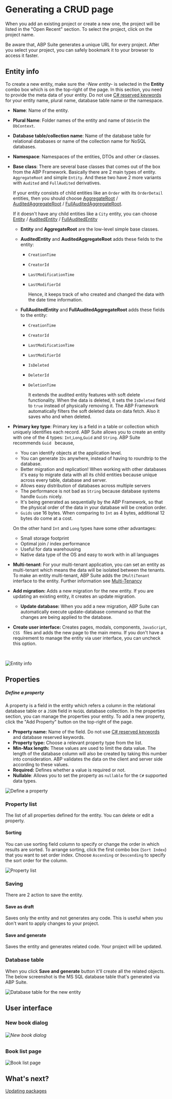 # Generating a CRUD page

When you add an existing project or create a new one, the project will be listed in the "Open Recent" section. To select the project, click on the project name. 

Be aware that, ABP Suite generates a unique URL for every project. After you select your project, you can safely bookmark it to your browser to access it faster.

## Entity info

To create a new entity, make sure the *-New entity-* is selected in the **Entity** combo box which is on the top-right of the page. In this section, you need to provide the meta data of your entity. Do not use [C# reserved keywords](https://docs.microsoft.com/en-us/dotnet/csharp/language-reference/keywords/) for your entity name, plural name, database table name or the namespace. 

* **Name**: Name of the entity.

* **Plural Name**: Folder names of the entity and name of `DbSet`in the `DbContext`.

* **Database table/collection name**: Name of the database table for relational databases or name of the collection name for NoSQL databases.

* **Namespace**: Namespaces of the entities, DTOs and other `C#` classes.

* **Base class**: There are several base classes that comes out of the box from the ABP Framework. Basically there are 2 main types of entity. `AggregateRoot` and simple `Entity`. And these two have 2 more variants with `Audited` and `FullAudited` derivatives. 

  If your entity consists of child entities like an `Order` with its `OrderDetail ` entities, then you should choose [AggregateRoot](https://github.com/abpframework/abp/blob/dev/framework/src/Volo.Abp.Ddd.Domain/Volo/Abp/Domain/Entities/AggregateRoot.cs) / [AuditedAggregateRoot](https://github.com/abpframework/abp/blob/dev/framework/src/Volo.Abp.Ddd.Domain/Volo/Abp/Domain/Entities/Auditing/AuditedAggregateRoot.cs) / [FullAuditedAggregateRoot](https://github.com/abpframework/abp/blob/dev/framework/src/Volo.Abp.Ddd.Domain/Volo/Abp/Domain/Entities/Auditing/FullAuditedAggregateRoot.cs).  

  If it doesn't have any child entities like a `City` entity, you can choose [Entity](https://github.com/abpframework/abp/blob/dev/framework/src/Volo.Abp.Ddd.Domain/Volo/Abp/Domain/Entities/Entity.cs) / [AuditedEntity](https://github.com/abpframework/abp/blob/dev/framework/src/Volo.Abp.Ddd.Domain/Volo/Abp/Domain/Entities/Auditing/AuditedEntity.cs) / [FullAuditedEntity](https://github.com/abpframework/abp/blob/dev/framework/src/Volo.Abp.Ddd.Domain/Volo/Abp/Domain/Entities/Auditing/FullAuditedEntity.cs)

  * **Entity** and **AggregateRoot** are the low-level simple base classes.

  * **AuditedEntity** and **AuditedAggregateRoot** adds these fields to the entity: 

    * `CreationTime`

    * `CreatorId`

    * `LastModificationTime`

    * `LastModifierId`

      Hence, it keeps track of who created and changed the data with the date time information.

  * **FullAuditedEntity** and **FullAuditedAggregateRoot** adds these fields to the entity: 

    * `CreationTime`

    * `CreatorId`

    * `LastModificationTime`

    * `LastModifierId`

    * `IsDeleted` 

    * `DeleterId`

    * `DeletionTime`

      It extends the audited entity features with soft delete functionality. When the data is deleted, it sets the `IsDeleted` field to `true` instead of physically removing it. The ABP Framework automatically filters the soft deleted data on data fetch. Also it saves who and when deleted.

* **Primary key type**:  Primary key is a field in a table or collection which uniquely identifies each record.  ABP Suite allows you to create an entity with one of the 4 types: `Int`,`Long`,`Guid` and `String`. ABP Suite recommends `Guid `  because,

  * You can identify objects at the application level.
  * You can generate `IDs` anywhere, instead of having to roundtrip to the database.
  * Better migration and replication! When working with other databases it's easy to migrate data with all its child entities because unique across every table, database and server.
  * Allows easy distribution of databases across multiple servers
  * The performance is not bad as `String` because database systems handle `Guids` nicely.
  * It's being generated as sequentially by the ABP Framework, so that the physical order of the data in your database will be creation order.
  * `Guids` use 16 bytes. When comparing to `Int` as 4 bytes,  additional 12 bytes do come at a cost.

  On the other hand `Int` and `Long` types have some other advantages:

  * Small storage footprint
  * Optimal join / index performance
  * Useful for data warehousing
  * Native data type of the OS and easy to work with in all languages

* **Multi-tenant**: For your multi-tenant application, you can set an entity as multi-tenant which means the data will be isolated between the tenants. To make an entity multi-tenant, ABP Suite adds the `IMultiTenant` interface to the entity.  Further information see [Multi-Tenancy](https://docs.abp.io/{{Document_Language_Code}}/abp/{{Document_Version}}/Multi-Tenancy)

* **Add migration:** Adds a new migration for the new entity. If you are updating an existing entity, it creates an update migration.

  * **Update database:** When you add a new migration, ABP Suite can automatically execute update-database command so that the changes are being applied to the database.

* **Create user interface:** Creates pages, modals, components, `JavaScript`, `CSS ` files and adds the new page to the main menu.  If you don't have a requirement to manage the entity via user interface, you can uncheck this option.

  ​	

![Entity info](../images/suite-entity-create-info.png)

## Properties

##### Define a property

A property is a field in the entity which refers a column in the relational database table or a `JSON` field in `NoSQL` database collection. In the properties section, you can manage the properties your entity. To add a new property, click the "Add Property" button on the top-right of the page. 

* **Property name:** Name of the field. Do not use [C# reserved keywords](https://docs.microsoft.com/en-us/dotnet/csharp/language-reference/keywords/) and database reserved keywords.
* **Property type:** Choose a relevant property type from the list.
* **Min-Max length:** These values are used to limit the data value. The length of the database column will also be created by taking this number into consideration. ABP validates the data on the client and server side according to these values.
* **Required:** Defines whether a value is required or not. 
* **Nullable**: Allows you to set the property as `nullable` for the `C#` supported data types.

![Define a property](../images/suite-define-property.png)

### Property list

The list of all properties defined for the entity. You can delete or edit a property. 

#### Sorting

You can use sorting field column to specify or change the order in which results are sorted. To arrange sorting, click the first combo box (`Sort Index`) that you want to set order index. Choose `Ascending` or `Descending` to specify the sort order for the column.

![Property list](../images/suite-list-properties.png)

### Saving

There are 2 action to save the entity. 

#### Save as draft

Saves only the entity and not generates any code. This is useful when you don't want to apply changes to your project.

#### Save and generate

Saves the entity and generates related code. Your project will be updated.

### Database table

When you click **Save and generate** button it'll create all the related objects. The below screenshot is the MS SQL database table that's generated via ABP Suite.

![Database table for the new entity](../images/suite-database-table.png)



## User interface

### New book dialog

###### ![New book dialog](../images/suite-ui-new-book.png)

### Book list page

![Book list page](../images/suite-book-list.png)

## What's next?

[Updating packages](updating-packages.md)
